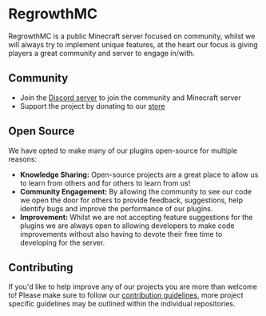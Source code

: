 # RegrowthMC
RegrowthMC is a public Minecraft server focused on community, whilst we will always try to implement unique features, at the heart our focus is giving players a great community and server to engage in/with.

## Community
- Join the [Discord server](https://regrowthmc.net/discord) to join the community and Minecraft server
- Support the project by donating to our [store](https://store.regrowthmc.net/)

## Open Source
We have opted to make many of our plugins open-source for multiple reasons:

- **Knowledge Sharing:** Open-source projects are a great place to allow us to learn from others and for others to learn from us!
- **Community Engagement:** By allowing the community to see our code we open the door for others to provide feedback, suggestions, help identify bugs and improve the performance of our plugins.
- **Improvement:** Whilst we are not accepting feature suggestions for the plugins we are always open to allowing developers to make code improvements without also having to devote their free time to developing for the server.

## Contributing
If you'd like to help improve any of our projects you are more than welcome to! Please make sure to follow our [contribution guidelines](https://github.com/RegrowthMC/.github/blob/main/CONTRIBUTING.md), more project specific guidelines may be outlined within the individual repositories.
